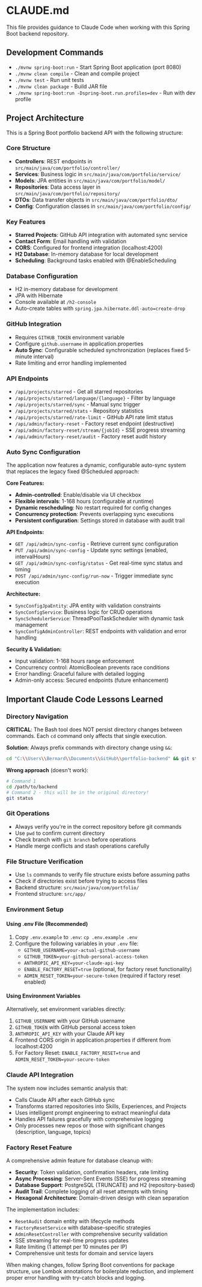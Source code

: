 # CLAUDE.md

This file provides guidance to Claude Code when working with this Spring Boot backend repository.

## Development Commands

- `./mvnw spring-boot:run` - Start Spring Boot application (port 8080)
- `./mvnw clean compile` - Clean and compile project
- `./mvnw test` - Run unit tests
- `./mvnw clean package` - Build JAR file
- `./mvnw spring-boot:run -Dspring-boot.run.profiles=dev` - Run with dev profile

## Project Architecture

This is a Spring Boot portfolio backend API with the following structure:

### Core Structure
- **Controllers**: REST endpoints in `src/main/java/com/portfolio/controller/`
- **Services**: Business logic in `src/main/java/com/portfolio/service/`
- **Models**: JPA entities in `src/main/java/com/portfolio/model/`
- **Repositories**: Data access layer in `src/main/java/com/portfolio/repository/`
- **DTOs**: Data transfer objects in `src/main/java/com/portfolio/dto/`
- **Config**: Configuration classes in `src/main/java/com/portfolio/config/`

### Key Features
- **Starred Projects**: GitHub API integration with automated sync service
- **Contact Form**: Email handling with validation
- **CORS**: Configured for frontend integration (localhost:4200)
- **H2 Database**: In-memory database for local development
- **Scheduling**: Background tasks enabled with @EnableScheduling

### Database Configuration
- H2 in-memory database for development
- JPA with Hibernate
- Console available at `/h2-console`
- Auto-create tables with `spring.jpa.hibernate.ddl-auto=create-drop`

### GitHub Integration
- Requires `GITHUB_TOKEN` environment variable
- Configure `github.username` in application.properties
- **Auto Sync**: Configurable scheduled synchronization (replaces fixed 5-minute interval)
- Rate limiting and error handling implemented

### API Endpoints
- `/api/projects/starred` - Get all starred repositories
- `/api/projects/starred/language/{language}` - Filter by language
- `/api/projects/starred/sync` - Manual sync trigger
- `/api/projects/starred/stats` - Repository statistics
- `/api/projects/starred/rate-limit` - GitHub API rate limit status
- `/api/admin/factory-reset` - Factory reset endpoint (destructive)
- `/api/admin/factory-reset/stream/{jobId}` - SSE progress streaming
- `/api/admin/factory-reset/audit` - Factory reset audit history

### Auto Sync Configuration
The application now features a dynamic, configurable auto-sync system that replaces the legacy fixed @Scheduled approach:

**Core Features:**
- **Admin-controlled**: Enable/disable via UI checkbox
- **Flexible intervals**: 1-168 hours (configurable at runtime)
- **Dynamic rescheduling**: No restart required for config changes
- **Concurrency protection**: Prevents overlapping sync executions
- **Persistent configuration**: Settings stored in database with audit trail

**API Endpoints:**
- `GET /api/admin/sync-config` - Retrieve current sync configuration
- `PUT /api/admin/sync-config` - Update sync settings (enabled, intervalHours)
- `GET /api/admin/sync-config/status` - Get real-time sync status and timing
- `POST /api/admin/sync-config/run-now` - Trigger immediate sync execution

**Architecture:**
- `SyncConfigJpaEntity`: JPA entity with validation constraints
- `SyncConfigService`: Business logic for CRUD operations
- `SyncSchedulerService`: ThreadPoolTaskScheduler with dynamic task management
- `SyncConfigAdminController`: REST endpoints with validation and error handling

**Security & Validation:**
- Input validation: 1-168 hours range enforcement
- Concurrency control: AtomicBoolean prevents race conditions
- Error handling: Graceful failure with detailed logging
- Admin-only access: Secured endpoints (future enhancement)

## Important Claude Code Lessons Learned

### Directory Navigation
**CRITICAL**: The Bash tool does NOT persist directory changes between commands. Each `cd` command only affects that single execution.

**Solution**: Always prefix commands with directory change using `&&`:
```bash
cd "C:\\Users\\Bernard\\Documents\\GitHub\\portfolio-backend" && git status
```

**Wrong approach** (doesn't work):
```bash
# Command 1
cd /path/to/backend
# Command 2 - this will be in the original directory!
git status
```

### Git Operations
- Always verify you're in the correct repository before git commands
- Use `pwd` to confirm current directory
- Check branch with `git branch` before operations
- Handle merge conflicts and stash operations carefully

### File Structure Verification
- Use `ls` commands to verify file structure exists before assuming paths
- Check if directories exist before trying to access files
- Backend structure: `src/main/java/com/portfolio/`
- Frontend structure: `src/app/`

### Environment Setup

#### Using .env File (Recommended)
1. Copy `.env.example` to `.env`: `cp .env.example .env`
2. Configure the following variables in your `.env` file:
   - `GITHUB_USERNAME=your-actual-github-username`
   - `GITHUB_TOKEN=your-github-personal-access-token`
   - `ANTHROPIC_API_KEY=your-claude-api-key`
   - `ENABLE_FACTORY_RESET=true` (optional, for factory reset functionality)
   - `ADMIN_RESET_TOKEN=your-secure-token` (required if factory reset enabled)

#### Using Environment Variables
Alternatively, set environment variables directly:
1. `GITHUB_USERNAME` with your GitHub username
2. `GITHUB_TOKEN` with GitHub personal access token
3. `ANTHROPIC_API_KEY` with your Claude API key
4. Frontend CORS origin in application.properties if different from localhost:4200
5. For Factory Reset: `ENABLE_FACTORY_RESET=true` and `ADMIN_RESET_TOKEN=your-secure-token`

### Claude API Integration
The system now includes semantic analysis that:
- Calls Claude API after each GitHub sync
- Transforms starred repositories into Skills, Experiences, and Projects
- Uses intelligent prompt engineering to extract meaningful data
- Handles API failures gracefully with comprehensive logging
- Only processes new repos or those with significant changes (description, language, topics)

### Factory Reset Feature
A comprehensive admin feature for database cleanup with:
- **Security**: Token validation, confirmation headers, rate limiting
- **Async Processing**: Server-Sent Events (SSE) for progress streaming
- **Database Support**: PostgreSQL (TRUNCATE) and H2 (repository-based)
- **Audit Trail**: Complete logging of all reset attempts with timing
- **Hexagonal Architecture**: Domain-driven design with clean separation

The implementation includes:
- `ResetAudit` domain entity with lifecycle methods
- `FactoryResetService` with database-specific strategies
- `AdminResetController` with comprehensive security validation
- SSE streaming for real-time progress updates
- Rate limiting (1 attempt per 10 minutes per IP)
- Comprehensive unit tests for domain and service layers

When making changes, follow Spring Boot conventions for package structure, use Lombok annotations for boilerplate reduction, and implement proper error handling with try-catch blocks and logging.